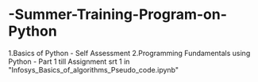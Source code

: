 # -Summer-Training-Program-on-Python
1.Basics of Python - Self Assessment
2.Programming Fundamentals using Python - Part 1 till Assignment srt 1 in "Infosys_Basics_of_algorithms_Pseudo_code.ipynb"
